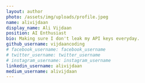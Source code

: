```yaml
---
layout: author
photo: /assets/img/uploads/profile.jpeg
name: alivijdaan
display_name: Ali Vijdaan
position: AI Enthusiast
bio: Making sure I don't leak my API keys everyday.
github_username: vijdaancoding
# facebook_username: facebook_username
# twitter_username: twitter_username
# instagram_username: instagram_username
linkedin_username: alivijdaan
medium_username: alivijdaan
---
```


